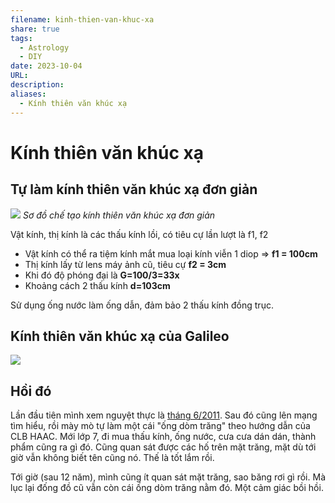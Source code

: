 ```yaml
---
filename: kinh-thien-van-khuc-xa
share: true
tags:
  - Astrology
  - DIY
date: 2023-10-04
URL: 
description: 
aliases:
  - Kính thiên văn khúc xạ
---
```


# Kính thiên văn khúc xạ

## Tự làm kính thiên văn khúc xạ đơn giản

![](https://i.imgur.com/HTOvenc.png)
*Sơ đồ chế tạo kính thiên văn khúc xạ đơn giản*

Vật kính, thị kính là các thấu kính lồi, có tiêu cự lần lượt là f1, f2

- Vật kính có thể ra tiệm kính mắt mua loại kính viễn 1 diop => **f1 = 100cm**
- Thị kính lấy từ lens máy ảnh cũ, tiêu cự **f2 = 3cm**
- Khi đó độ phóng đại là **G=100/3=33x**
- Khoảng cách 2 thấu kính **d=103cm**

Sử dụng ống nước làm ống dẫn, đảm bảo 2 thấu kính đồng trục.

## Kính thiên văn khúc xạ của Galileo

![](https://i.imgur.com/uG23HmQ.png)

## Hồi đó
Lần đầu tiên mình xem nguyệt thực là [tháng 6/2011](https://en.wikipedia.org/wiki/June_2011_lunar_eclipse). Sau đó cũng lên mạng tìm hiểu, rồi mày mò tự làm một cái "ống dòm trăng" theo hướng dẫn của CLB HAAC. Mới lớp 7, đi mua thấu kính, ống nước, cưa cưa dán dán, thành phẩm cũng ra gì đó. Cũng quan sát được các hố trên mặt trăng, mặt dù tới giờ vẫn không biết tên cũng nó. Thế là tốt lắm rồi.

Tới giờ (sau 12 năm), mình cũng ít quan sát mặt trăng, sao băng rơi gì rồi. Mà lục lại đống đồ cũ vẫn còn cái ống dòm trăng nằm đó. Một cảm giác bồi hồi.